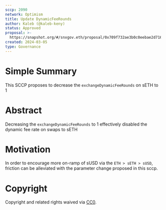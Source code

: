 ```yaml
---
sccp: 2090
network: Optimism
title: Update DynamicFeeRounds
author: Kaleb (@kaleb-keny)
status: Approved
proposal: >-
  https://snapshot.org/#/snxgov.eth/proposal/0x709f732ae3b0c0eebae2d71671b52e8d7d05d6b693d2c4b993c0bb588f1e84a1
created: 2024-03-05
type: Governance
---
```


# Simple Summary

This SCCP proposes to decrease the `exchangeDynamicFeeRounds` on sETH to 1

# Abstract

Decreasing the `exchangeDynamicFeeRounds` to 1 effectively disabled the dynamic fee rate on swaps to sETH

# Motivation

In order to encourage more on-ramp of sUSD via the `ETH > sETH > sUSD`, friction can be alleviated with the parameter change proposed in this sccp.  

# Copyright

Copyright and related rights waived via [CC0](https://creativecommons.org/publicdomain/zero/1.0/).


